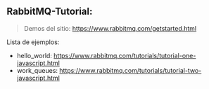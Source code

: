 ## RabbitMQ-Tutorial:
> Demos del sitio: https://www.rabbitmq.com/getstarted.html

Lista de ejemplos:
- hello_world: https://www.rabbitmq.com/tutorials/tutorial-one-javascript.html
- work_queues: https://www.rabbitmq.com/tutorials/tutorial-two-javascript.html
